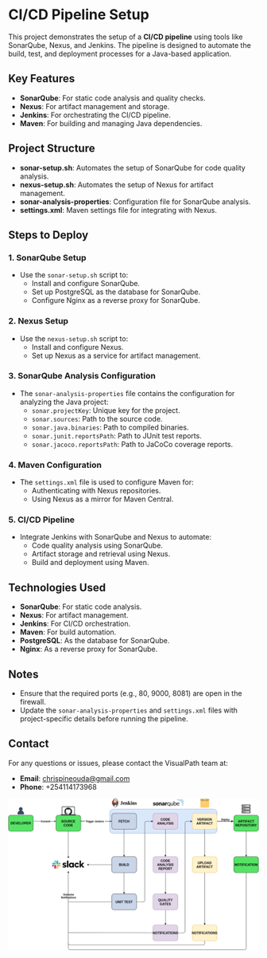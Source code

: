 # CI/CD Pipeline Setup

This project demonstrates the setup of a **CI/CD pipeline** using tools like SonarQube, Nexus, and Jenkins. The pipeline is designed to automate the build, test, and deployment processes for a Java-based application.

## Key Features

- **SonarQube**: For static code analysis and quality checks.
- **Nexus**: For artifact management and storage.
- **Jenkins**: For orchestrating the CI/CD pipeline.
- **Maven**: For building and managing Java dependencies.

## Project Structure

- **sonar-setup.sh**: Automates the setup of SonarQube for code quality analysis.
- **nexus-setup.sh**: Automates the setup of Nexus for artifact management.
- **sonar-analysis-properties**: Configuration file for SonarQube analysis.
- **settings.xml**: Maven settings file for integrating with Nexus.

## Steps to Deploy

### 1. SonarQube Setup
- Use the `sonar-setup.sh` script to:
  - Install and configure SonarQube.
  - Set up PostgreSQL as the database for SonarQube.
  - Configure Nginx as a reverse proxy for SonarQube.

### 2. Nexus Setup
- Use the `nexus-setup.sh` script to:
  - Install and configure Nexus.
  - Set up Nexus as a service for artifact management.

### 3. SonarQube Analysis Configuration
- The `sonar-analysis-properties` file contains the configuration for analyzing the Java project:
  - `sonar.projectKey`: Unique key for the project.
  - `sonar.sources`: Path to the source code.
  - `sonar.java.binaries`: Path to compiled binaries.
  - `sonar.junit.reportsPath`: Path to JUnit test reports.
  - `sonar.jacoco.reportsPath`: Path to JaCoCo coverage reports.

### 4. Maven Configuration
- The `settings.xml` file is used to configure Maven for:
  - Authenticating with Nexus repositories.
  - Using Nexus as a mirror for Maven Central.

### 5. CI/CD Pipeline
- Integrate Jenkins with SonarQube and Nexus to automate:
  - Code quality analysis using SonarQube.
  - Artifact storage and retrieval using Nexus.
  - Build and deployment using Maven.

## Technologies Used

- **SonarQube**: For static code analysis.
- **Nexus**: For artifact management.
- **Jenkins**: For CI/CD orchestration.
- **Maven**: For build automation.
- **PostgreSQL**: As the database for SonarQube.
- **Nginx**: As a reverse proxy for SonarQube.

## Notes

- Ensure that the required ports (e.g., 80, 9000, 8081) are open in the firewall.
- Update the `sonar-analysis-properties` and `settings.xml` files with project-specific details before running the pipeline.

## Contact

For any questions or issues, please contact the VisualPath team at:
- **Email**: chrispineouda@gmail.com
- **Phone**: +254114173968


![Placeholder for setup preview](./CI_Architecture.png)
